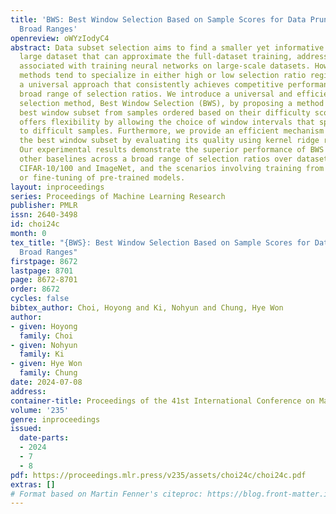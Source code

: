 ```yaml
---
title: 'BWS: Best Window Selection Based on Sample Scores for Data Pruning across
  Broad Ranges'
openreview: oWYzIodyC4
abstract: Data subset selection aims to find a smaller yet informative subset of a
  large dataset that can approximate the full-dataset training, addressing challenges
  associated with training neural networks on large-scale datasets. However, existing
  methods tend to specialize in either high or low selection ratio regimes, lacking
  a universal approach that consistently achieves competitive performance across a
  broad range of selection ratios. We introduce a universal and efficient data subset
  selection method, Best Window Selection (BWS), by proposing a method to choose the
  best window subset from samples ordered based on their difficulty scores. This approach
  offers flexibility by allowing the choice of window intervals that span from easy
  to difficult samples. Furthermore, we provide an efficient mechanism for selecting
  the best window subset by evaluating its quality using kernel ridge regression.
  Our experimental results demonstrate the superior performance of BWS compared to
  other baselines across a broad range of selection ratios over datasets, including
  CIFAR-10/100 and ImageNet, and the scenarios involving training from random initialization
  or fine-tuning of pre-trained models.
layout: inproceedings
series: Proceedings of Machine Learning Research
publisher: PMLR
issn: 2640-3498
id: choi24c
month: 0
tex_title: "{BWS}: Best Window Selection Based on Sample Scores for Data Pruning across
  Broad Ranges"
firstpage: 8672
lastpage: 8701
page: 8672-8701
order: 8672
cycles: false
bibtex_author: Choi, Hoyong and Ki, Nohyun and Chung, Hye Won
author:
- given: Hoyong
  family: Choi
- given: Nohyun
  family: Ki
- given: Hye Won
  family: Chung
date: 2024-07-08
address:
container-title: Proceedings of the 41st International Conference on Machine Learning
volume: '235'
genre: inproceedings
issued:
  date-parts:
  - 2024
  - 7
  - 8
pdf: https://proceedings.mlr.press/v235/assets/choi24c/choi24c.pdf
extras: []
# Format based on Martin Fenner's citeproc: https://blog.front-matter.io/posts/citeproc-yaml-for-bibliographies/
---
```

